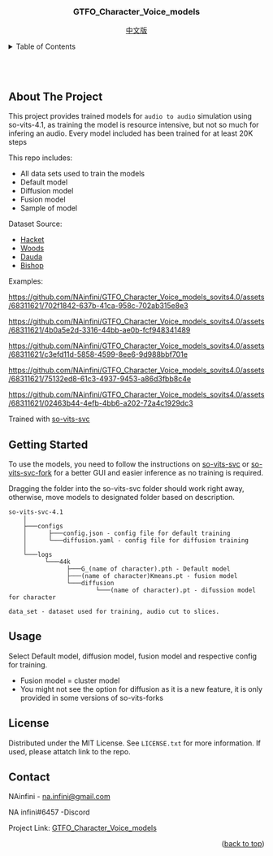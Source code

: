 <!-- Improved compatibility of back to top link: See: https://github.com/othneildrew/Best-README-Template/pull/73 -->
<a name="readme-top"></a>
<!--
*** Thanks for checking out the Best-README-Template. If you have a suggestion
*** that would make this better, please fork the repo and create a pull request
*** or simply open an issue with the tag "enhancement".
*** Don't forget to give the project a star!
*** Thanks again! Now go create something AMAZING! :D
-->



<!-- PROJECT LOGO -->
<br />
<div align="center">

  <h3 align="center">GTFO_Character_Voice_models</h3>
  
  [中文版](README_ZH.md)
</div>

  


<!-- TABLE OF CONTENTS -->
<details>
  <summary>Table of Contents</summary>
  <ol>
    <li>
      <a href="#about-the-project">About The Project</a>
    </li>
    <li>
      <a href="#getting-started">Getting Started</a>
    </li>
    <li><a href="#license">License</a></li>
    <li><a href="#contact">Contact</a></li>
  </ol>
</details>

<br/></br>
<!-- ABOUT THE PROJECT -->
## About The Project


This project provides trained models for `audio to audio` simulation using so-vits-4.1, as training the model is resource intensive, but not so much for infering an audio. Every model included has been trained for at least 20K steps

This repo includes:
* All data sets used to train the models
* Default model
* Diffusion model
* Fusion model
* Sample of model



Dataset Source:
* [Hacket](https://youtu.be/eX5f9dVZP2A)
* [Woods](https://www.youtube.com/watch?v=UE5h4AowjoU)
* [Dauda](https://www.youtube.com/watch?v=kgdOFGUQMVA)
* [Bishop](https://www.youtube.com/watch?v=OJp-yALvqGU)

Examples:

https://github.com/NAinfini/GTFO_Character_Voice_models_sovits4.0/assets/68311621/702f1842-637b-41ca-958c-702ab315e8e3

https://github.com/NAinfini/GTFO_Character_Voice_models_sovits4.0/assets/68311621/4b0a5e2d-3316-44bb-ae0b-fcf948341489

https://github.com/NAinfini/GTFO_Character_Voice_models_sovits4.0/assets/68311621/c3efd11d-5858-4599-8ee6-9d988bbf701e

https://github.com/NAinfini/GTFO_Character_Voice_models_sovits4.0/assets/68311621/75132ed8-61c3-4937-9453-a86d3fbb8c4e

https://github.com/NAinfini/GTFO_Character_Voice_models_sovits4.0/assets/68311621/02463b44-4efb-4bb6-a202-72a4c1929dc3



Trained with [so-vits-svc](https://github.com/svc-develop-team/so-vits-svc/tree/4.0)



<!-- GETTING STARTED -->
## Getting Started

To use the models, you need to follow the instructions on [so-vits-svc](https://github.com/svc-develop-team/so-vits-svc/tree/4.0) or [so-vits-svc-fork](https://github.com/voicepaw/so-vits-svc-fork) for a better GUI and easier inference as no training is required.


Dragging the folder into the so-vits-svc folder should work right away, otherwise, move models to designated folder based on description.
```
so-vits-svc-4.1
    │
    ├───configs
    │      ├───config.json - config file for default training
    │      └───diffusion.yaml - config file for diffusion training
    │   
    └───logs
          └───44k
                ├───G_(name of character).pth - Default model
                ├───(name of character)Kmeans.pt - fusion model
                └───diffusion
                        └───(name of character).pt - difussion model for character

data_set - dataset used for training, audio cut to slices.
```

<!-- USAGE EXAMPLES -->
## Usage

Select Default model, diffusion model, fusion model and respective config for training.

* Fusion model = cluster model
* You might not see the option for diffusion as it is a new feature, it is only provided in some versions of so-vits-forks





<!-- LICENSE -->
## License

Distributed under the MIT License. See `LICENSE.txt` for more information.
If used, please attatch link to the repo.



<!-- CONTACT -->
## Contact

NAinfini - na.infini@gmail.com

NA infini#6457 -Discord

Project Link: [GTFO_Character_Voice_models](https://github.com/NAinfini/GTFO_Character_Voice_models_sovits4.0)

<p align="right">(<a href="#readme-top">back to top</a>)</p>

